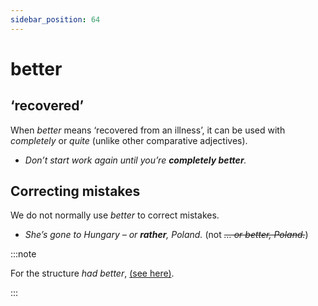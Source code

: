 ```yaml
---
sidebar_position: 64
---
```


# better

## ‘recovered’

When *better* means ‘recovered from an illness’, it can be used with *completely* or *quite* (unlike other comparative adjectives).

- *Don’t start work again until you’re **completely better**.*

## Correcting mistakes

We do not normally use *better* to correct mistakes.

- *She’s gone to Hungary – or **rather**, Poland.* (not *~~… or better, Poland.~~*)

:::note

For the structure *had better*, [(see here)](./../../grammar/modal-auxiliary-verbs/weaker-obligation-had-better).

:::
